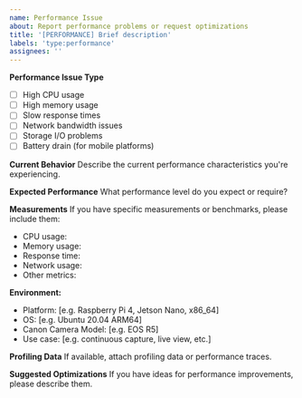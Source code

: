 ```yaml
---
name: Performance Issue
about: Report performance problems or request optimizations
title: '[PERFORMANCE] Brief description'
labels: 'type:performance'
assignees: ''
---
```


**Performance Issue Type**
- [ ] High CPU usage
- [ ] High memory usage
- [ ] Slow response times
- [ ] Network bandwidth issues
- [ ] Storage I/O problems
- [ ] Battery drain (for mobile platforms)

**Current Behavior**
Describe the current performance characteristics you're experiencing.

**Expected Performance**
What performance level do you expect or require?

**Measurements**
If you have specific measurements or benchmarks, please include them:
- CPU usage:
- Memory usage:
- Response time:
- Network usage:
- Other metrics:

**Environment:**
- Platform: [e.g. Raspberry Pi 4, Jetson Nano, x86_64]
- OS: [e.g. Ubuntu 20.04 ARM64]
- Canon Camera Model: [e.g. EOS R5]
- Use case: [e.g. continuous capture, live view, etc.]

**Profiling Data**
If available, attach profiling data or performance traces.

**Suggested Optimizations**
If you have ideas for performance improvements, please describe them.